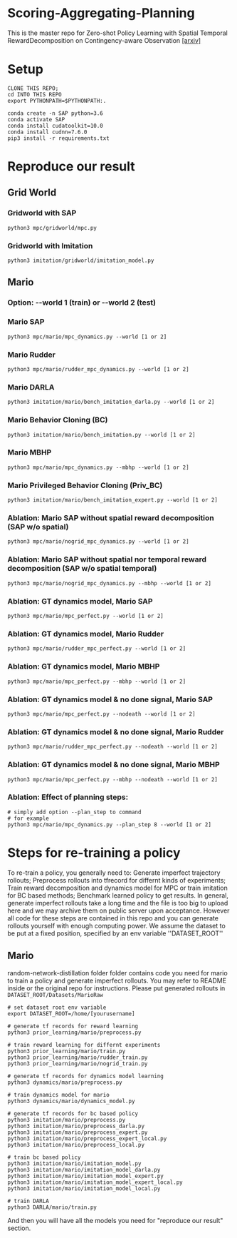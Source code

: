 # Scoring-Aggregating-Planning
This is the master repo for Zero-shot Policy Learning with Spatial Temporal RewardDecomposition on Contingency-aware Observation
[[arxiv]](https://arxiv.org/abs/1910.08143)

# Setup
```
CLONE THIS REPO;
cd INTO THIS REPO
export PYTHONPATH=$PYTHONPATH:.

conda create -n SAP python=3.6
conda activate SAP
conda install cudatoolkit=10.0
conda install cudnn=7.6.0
pip3 install -r requirements.txt
```

# Reproduce our result
## Grid World
### Gridworld with SAP
```
python3 mpc/gridworld/mpc.py
```

### Gridworld with Imitation
```
python3 imitation/gridworld/imitation_model.py
```

## Mario
### Option: --world 1 (train) or --world 2 (test)
### Mario SAP
```
python3 mpc/mario/mpc_dynamics.py --world [1 or 2]
```

### Mario Rudder
```
python3 mpc/mario/rudder_mpc_dynamics.py --world [1 or 2]
```

### Mario DARLA
```
python3 imitation/mario/bench_imitation_darla.py --world [1 or 2]
```

### Mario Behavior Cloning (BC)
```
python3 imitation/mario/bench_imitation.py --world [1 or 2]
```

### Mario MBHP
```
python3 mpc/mario/mpc_dynamics.py --mbhp --world [1 or 2]
```

### Mario Privileged Behavior Cloning (Priv_BC)
```
python3 imitation/mario/bench_imitation_expert.py --world [1 or 2]
```

### Ablation: Mario SAP without spatial reward decomposition (SAP w/o spatial)
```
python3 mpc/mario/nogrid_mpc_dynamics.py --world [1 or 2]
```

### Ablation: Mario SAP without spatial nor temporal reward decomposition (SAP w/o spatial temporal)
```
python3 mpc/mario/nogrid_mpc_dynamics.py --mbhp --world [1 or 2]
```

### Ablation: GT dynamics model, Mario SAP
```
python3 mpc/mario/mpc_perfect.py --world [1 or 2]
```

### Ablation: GT dynamics model, Mario Rudder
```
python3 mpc/mario/rudder_mpc_perfect.py --world [1 or 2]
```

### Ablation: GT dynamics model, Mario MBHP
```
python3 mpc/mario/mpc_perfect.py --mbhp --world [1 or 2]
```

### Ablation: GT dynamics model & no done signal, Mario SAP
```
python3 mpc/mario/mpc_perfect.py --nodeath --world [1 or 2]
```

### Ablation: GT dynamics model & no done signal, Mario Rudder
```
python3 mpc/mario/rudder_mpc_perfect.py --nodeath --world [1 or 2]
```

### Ablation: GT dynamics model & no done signal, Mario MBHP
```
python3 mpc/mario/mpc_perfect.py --mbhp --nodeath --world [1 or 2]
```

### Ablation: Effect of planning steps:
```
# simply add option --plan_step to command
# for example
python3 mpc/mario/mpc_dynamics.py --plan_step 8 --world [1 or 2]
```


# Steps for re-training a policy
To re-train a policy, you generally need to: Generate imperfect trajectory rollouts; Preprocess rollouts into tfrecord for differnt kinds of experiments; Train reward decomposition and dynamics model for MPC or train imitation for BC based methods; Benchmark learned policy to get results. In general, generate imperfect rollouts take a long time and the file is too big to upload here and we may archive them on public server upon acceptance. However all code for these steps are contained in this repo and you can generate rollouts yourself with enough computing power.
We assume the dataset to be put at a fixed position, specified by an env variable ''DATASET_ROOT''

## Mario
random-network-distillation folder folder contains code you need for mario to train a policy and generate imperfect rollouts. You may refer to README inside or the original repo for instructions.
Please put generated rollouts in ```DATASET_ROOT/Datasets/MarioRaw```

```
# set dataset root env variable
export DATASET_ROOT=/home/[yourusername]

# generate tf records for reward learning
python3 prior_learning/mario/preprocess.py

# train reward learning for differnt experiments
python3 prior_learning/mario/train.py
python3 prior_learning/mario/rudder_train.py
python3 prior_learning/mario/nogrid_train.py

# generate tf records for dynamics model learning
python3 dynamics/mario/preprocess.py

# train dynamics model for mario
python3 dynamics/mario/dynamics_model.py

# generate tf records for bc based policy
python3 imitation/mario/preprocess.py
python3 imitation/mario/preprocess_darla.py
python3 imitation/mario/preprocess_expert.py
python3 imitation/mario/preprocess_expert_local.py
python3 imitation/mario/preprocess_local.py

# train bc based policy
python3 imitation/mario/imitation_model.py
python3 imitation/mario/imitation_model_darla.py
python3 imitation/mario/imitation_model_expert.py
python3 imitation/mario/imitation_model_expert_local.py
python3 imitation/mario/imitation_model_local.py

# train DARLA
python3 DARLA/mario/train.py

``` 
And then you will have all the models you need for "reproduce our result" section.





